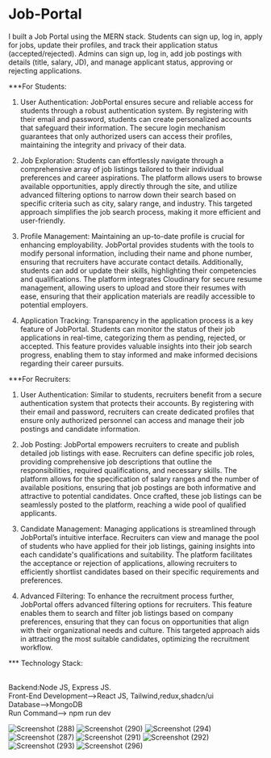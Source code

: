 # Job-Portal
I built a Job Portal using the MERN stack. Students can sign up, log in, apply for jobs, update their profiles, and track their application status (accepted/rejected). Admins can sign up, log in, add job postings with details (title, salary, JD), and manage applicant status, approving or rejecting applications.


***For Students:

1. User Authentication: JobPortal ensures secure and reliable access for students through a robust authentication system. By registering with their email and password, students can create personalized accounts that safeguard their information. The secure login mechanism guarantees that only authorized users can access their profiles, maintaining the integrity and privacy of their data.

2. Job Exploration: Students can effortlessly navigate through a comprehensive array of job listings tailored to their individual preferences and career aspirations. The platform allows users to browse available opportunities, apply directly through the site, and utilize advanced filtering options to narrow down their search based on specific criteria such as city, salary range, and industry. This targeted approach simplifies the job search process, making it more efficient and user-friendly.

3. Profile Management: Maintaining an up-to-date profile is crucial for enhancing employability. JobPortal provides students with the tools to modify personal information, including their name and phone number, ensuring that recruiters have accurate contact details. Additionally, students can add or update their skills, highlighting their competencies and qualifications. The platform integrates Cloudinary for secure resume management, allowing users to upload and store their resumes with ease, ensuring that their application materials are readily accessible to potential employers.

4. Application Tracking: Transparency in the application process is a key feature of JobPortal. Students can monitor the status of their job applications in real-time, categorizing them as pending, rejected, or accepted. This feature provides valuable insights into their job search progress, enabling them to stay informed and make informed decisions regarding their career pursuits.

***For Recruiters:

1. User Authentication: Similar to students, recruiters benefit from a secure authentication system that protects their accounts. By registering with their email and password, recruiters can create dedicated profiles that ensure only authorized personnel can access and manage their job postings and candidate information.

2. Job Posting: JobPortal empowers recruiters to create and publish detailed job listings with ease. Recruiters can define specific job roles, providing comprehensive job descriptions that outline the responsibilities, required qualifications, and necessary skills. The platform allows for the specification of salary ranges and the number of available positions, ensuring that job postings are both informative and attractive to potential candidates. Once crafted, these job listings can be seamlessly posted to the platform, reaching a wide pool of qualified applicants.

3. Candidate Management: Managing applications is streamlined through JobPortal’s intuitive interface. Recruiters can view and manage the pool of students who have applied for their job listings, gaining insights into each candidate's qualifications and suitability. The platform facilitates the acceptance or rejection of applications, allowing recruiters to efficiently shortlist candidates based on their specific requirements and preferences.

4. Advanced Filtering: To enhance the recruitment process further, JobPortal offers advanced filtering options for recruiters. This feature enables them to search and filter job listings based on company preferences, ensuring that they can focus on opportunities that align with their organizational needs and culture. This targeted approach aids in attracting the most suitable candidates, optimizing the recruitment workflow.

*** Technology Stack:

<br/>
Backend:Node JS, Express JS.
<br/>
Front-End Development-->React JS, Tailwind,redux,shadcn/ui
<br/>
Database-->MongoDB
<br/>
Run Command--> npm run dev
<br/>

![Screenshot (288)](https://github.com/user-attachments/assets/e5d86e0e-d2b7-4f3f-9a15-edd11e673bf6)
![Screenshot (290)](https://github.com/user-attachments/assets/1489ba94-4a15-4ef6-853f-a18f0c9072d0)
![Screenshot (294)](https://github.com/user-attachments/assets/8d1527fc-d6e6-4ada-a871-11f1a58820af)
![Screenshot (287)](https://github.com/user-attachments/assets/21a3c245-fb4a-400d-9776-6d80e472b210)
![Screenshot (291)](https://github.com/user-attachments/assets/e3db4ca1-c306-406f-99c5-306d2cadc6ad)
![Screenshot (292)](https://github.com/user-attachments/assets/b7061cec-fcf9-4c8b-9b03-0493a1fc241f)
![Screenshot (293)](https://github.com/user-attachments/assets/3526a879-6215-4f87-b1c7-92fdd67cf1e0)
![Screenshot (296)](https://github.com/user-attachments/assets/12e9e483-7163-4a7b-b8b2-469304cb5de4)
